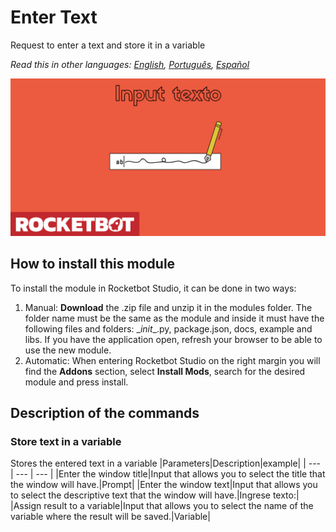 # Enter Text
  
Request to enter a text and store it in a variable  

*Read this in other languages: [English](Manual_Input_.md), [Português](Manual_Input_.pr.md), [Español](Manual_Input_.es.md)*
  
![banner](imgs/Banner_Input_.png)
## How to install this module
  
To install the module in Rocketbot Studio, it can be done in two ways:
1. Manual: __Download__ the .zip file and unzip it in the modules folder. The folder name must be the same as the module and inside it must have the following files and folders: \__init__.py, package.json, docs, example and libs. If you have the application open, refresh your browser to be able to use the new module.
2. Automatic: When entering Rocketbot Studio on the right margin you will find the **Addons** section, select **Install Mods**, search for the desired module and press install.  


## Description of the commands

### Store text in a variable
  
Stores the entered text in a variable
|Parameters|Description|example|
| --- | --- | --- |
|Enter the window title|Input that allows you to select the title that the window will have.|Prompt|
|Enter the window text|Input that allows you to select the descriptive text that the window will have.|Ingrese texto:|
|Assign result to a variable|Input that allows you to select the name of the variable where the result will be saved.|Variable|
